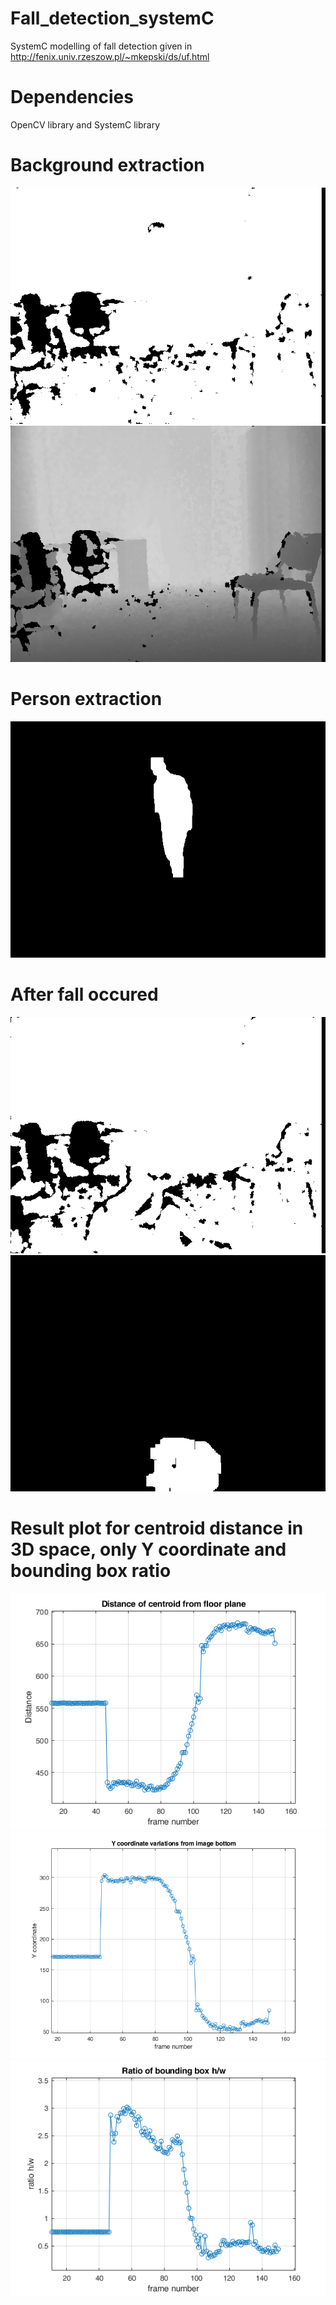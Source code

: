 # Fall_detection_systemC
SystemC modelling of fall detection given in http://fenix.univ.rzeszow.pl/~mkepski/ds/uf.html

# Dependencies
OpenCV library and SystemC library

# Background extraction
![](Output_figs/fall-05-cam0-d-048.png)
![](Output_figs/Back48.png)

# Person extraction
![](Output_figs/person47.png)
# After fall occured
![](Output_figs/fall-05-cam0-d-130.png)
![](Output_figs/person131.png)

# Result plot for centroid distance in 3D space, only Y coordinate and bounding box ratio
![](Output_figs/plotdist.png)
![](Output_figs/plotY.png)
![](Output_figs/plotbox.png)
